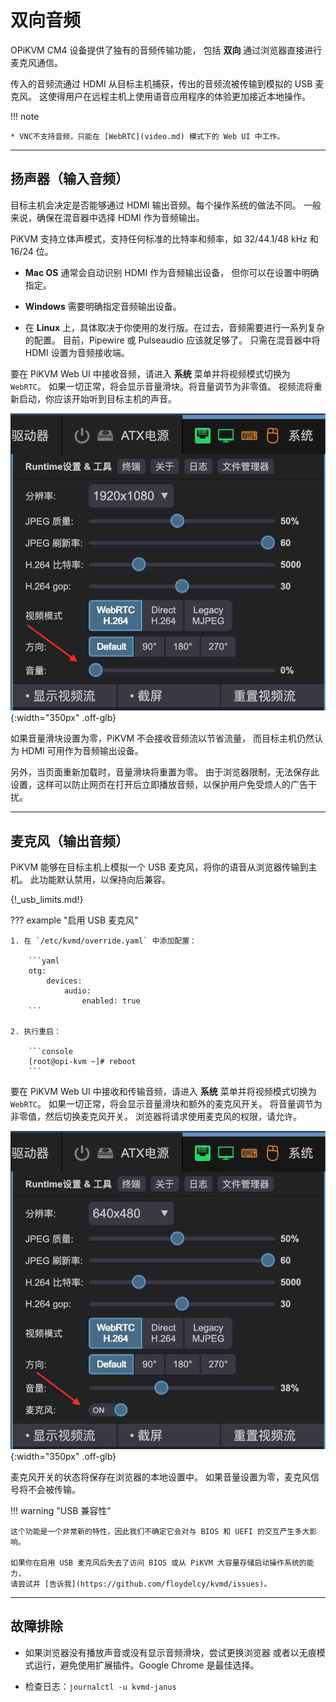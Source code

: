 # 双向音频

OPiKVM CM4 设备提供了独有的音频传输功能，
包括 **双向** 通过浏览器直接进行麦克风通信。

传入的音频流通过 HDMI 从目标主机捕获，传出的音频流被传输到模拟的 USB 麦克风。
这使得用户在远程主机上使用语音应用程序的体验更加接近本地操作。

!!! note

    * VNC不支持音频，只能在 [WebRTC](video.md) 模式下的 Web UI 中工作。

-----

## 扬声器（输入音频）

目标主机会决定是否能够通过 HDMI 输出音频。每个操作系统的做法不同。
一般来说，确保在混音器中选择 HDMI 作为音频输出。

PiKVM 支持立体声模式，支持任何标准的比特率和频率，如 32/44.1/48 kHz 和 16/24 位。

* **Mac OS** 通常会自动识别 HDMI 作为音频输出设备，
    但你可以在设置中明确指定。

* **Windows** 需要明确指定音频输出设备。

* 在 **Linux** 上，具体取决于你使用的发行版。在过去，音频需要进行一系列复杂的配置。
    目前，Pipewire 或 Pulseaudio 应该就足够了。
    只需在混音器中将 HDMI 设置为音频接收端。

要在 PiKVM Web UI 中接收音频，请进入 **系统** 菜单并将视频模式切换为 `WebRTC`。
如果一切正常，将会显示音量滑块。将音量调节为非零值。
视频流将重新启动，你应该开始听到目标主机的声音。

![menu](img/audio/menu-speaker.jpg){:width="350px" .off-glb}

如果音量滑块设置为零，PiKVM 不会接收音频流以节省流量，
而目标主机仍然认为 HDMI 可用作为音频输出设备。

另外，当页面重新加载时，音量滑块将重置为零。
由于浏览器限制，无法保存此设置，这样可以防止网页在打开后立即播放音频，以保护用户免受烦人的广告干扰。

-----

## 麦克风（输出音频）

PiKVM 能够在目标主机上模拟一个 USB 麦克风，将你的语音从浏览器传输到主机。
此功能默认禁用，以保持向后兼容。

{!_usb_limits.md!}

??? example "启用 USB 麦克风"

    1. 在 `/etc/kvmd/override.yaml` 中添加配置：

        ```yaml
        otg:
            devices:
                audio:
                    enabled: true
        ```

    2. 执行重启：

        ```console
        [root@opi-kvm ~]# reboot
        ```

要在 PiKVM Web UI 中接收和传输音频，请进入 **系统** 菜单并将视频模式切换为 `WebRTC`。
如果一切正常，将会显示音量滑块和额外的麦克风开关。
将音量调节为非零值，然后切换麦克风开关。
浏览器将请求使用麦克风的权限，请允许。

![menu](img/audio/menu-mic.jpg){:width="350px" .off-glb}

麦克风开关的状态将保存在浏览器的本地设置中。
如果音量设置为零，麦克风信号将不会被传输。

!!! warning "USB 兼容性"

    这个功能是一个非常新的特性，因此我们不确定它会对与 BIOS 和 UEFI 的交互产生多大影响。

    如果你在启用 USB 麦克风后失去了访问 BIOS 或从 PiKVM 大容量存储启动操作系统的能力，
    请尝试并 [告诉我](https://github.com/floydelcy/kvmd/issues)。

-----

## 故障排除

* 如果浏览器没有播放声音或没有显示音频滑块，尝试更换浏览器
    或者以无痕模式运行，避免使用扩展插件。Google Chrome 是最佳选择。

* 检查日志：`journalctl -u kvmd-janus`
